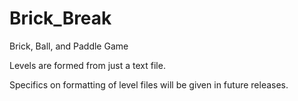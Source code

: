 Brick_Break
===========

Brick, Ball, and Paddle Game


Levels are formed from just a text file.

Specifics on formatting of level files will be given in future releases.
